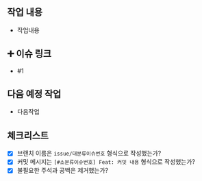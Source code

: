 ##  작업 내용
- 작업내용

## ➕ 이슈 링크
- #1

## 다음 예정 작업
- 다음작업

## 체크리스트
- [x] 브랜치 이름은 `issue/대분류이슈번호` 형식으로 작성했는가?
- [x] 커밋 메시지는 `[#소분류이슈번호] Feat: 커밋 내용` 형식으로 작성했는가?
- [x] 불필요한 주석과 공백은 제거했는가?